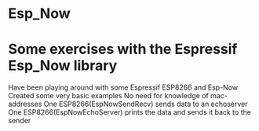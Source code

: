 # Esp_Now
# Some exercises with the Espressif Esp_Now  library
Have been playing around with some Espressif ESP8266 and Esp-Now
Created some very basic examples
No need for knowledge of mac-addresses
One ESP8266(EspNowSendRecv) sends data to an echoserver 
One ESP8266(EspNowEchoServer) prints the data and sends it back to the sender
